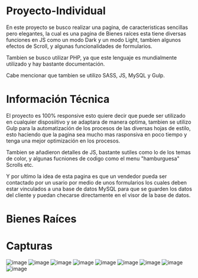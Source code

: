 # Proyecto-Individual
En este proyecto se busco realizar una pagina, de caracteristicas sencillas pero elegantes, la cual es una pagina de Bienes raíces esta tiene diversas funciones en JS
como un modo Dark y un modo Light, tambien algunos efectos de Scroll, y algunas funcionalidades de formularios.

Tambien se busco utilizar PHP, ya que este lenguaje es mundialmente utilizado  y hay bastante documentación. 

Cabe mencionar que tambien se utilizo SASS, JS, MySQL y Gulp.

# Información Técnica

El proyecto es 100% responsive esto quiere decir que puede ser utilizado en cualquier disposiitivo y se adaptara de manera optima, tambien se utilizo Gulp para la automatización de los procesos de las diversas hojas de estilo, esto haciendo que la pagina sea mucho mas rasponsiva en poco tiempo y tenga una mejor optimización en los procesos.

Tambien se añadieron detalles de JS, bastante sutiles como lo de los temas de color, y algunas fucniones de codigo como el menu "hamburguesa" Scrolls etc.

Y por ultimo la idea de esta pagina es que un vendedor pueda ser contactado por un usario por medio de unos formularios los cuales deben estar vinculados a una base de datos MySQL para que se guarden los datos del cliente y puedan checarse directamente en el visor de la base de datos.

# Bienes Raíces 

# Capturas
![image](https://user-images.githubusercontent.com/111943025/205859134-ee608df8-fc02-47b4-af7a-5b0e66e6db04.png)
![image](https://user-images.githubusercontent.com/111943025/205859160-6e739628-e8f9-4e94-a43b-2ee75f940e3c.png)
![image](https://user-images.githubusercontent.com/111943025/205859200-be0b1f5a-14cb-4177-a990-3456e2a96e86.png)
![image](https://user-images.githubusercontent.com/111943025/205859232-e5f6ccb8-0dca-438a-b816-2d75c3310aec.png)
![image](https://user-images.githubusercontent.com/111943025/205859254-a388e538-ad34-4fc9-b1cb-59d3cb94575b.png)
![image](https://user-images.githubusercontent.com/111943025/205859272-85ea3ae3-76bf-4399-abd8-4bfb87bd1b99.png)
![image](https://user-images.githubusercontent.com/111943025/205859308-8e30d074-7b68-4821-ae8c-31758c7f492f.png)
![image](https://user-images.githubusercontent.com/111943025/205859332-02f7e54e-bf8e-4d18-9f58-3b8812931351.png)
![image](https://user-images.githubusercontent.com/111943025/205859354-cf0334ca-036f-4652-ad06-13380e396afb.png)
